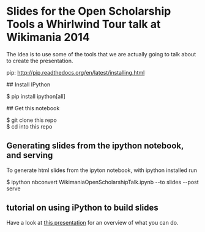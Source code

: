 # Slides for the Open Scholarship Tools a Whirlwind Tour talk at Wikimania 2014

The idea is to use some of the tools that we are actually going to talk about to create the presentation.

pip: http://pip.readthedocs.org/en/latest/installing.html

## Install IPython
>
$  pip install ipython[all]

## Get this notebook
>
$ git clone this repo  
$ cd into this repo

## Generating slides from the ipython notebook, and serving
To generate html slides from the ipyton notebook, with ipython installed run
>
$ ipython nbconvert WikimaniaOpenScholarshipTalk.ipynb  --to slides --post serve

## tutorial on using iPython to build slides
Have a look at [this presentation](http://damianavila.github.io/scipy2013_talks/index.html#/27/2) for an overview of what you can do.

